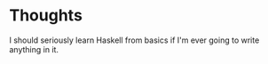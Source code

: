# Thoughts

I should seriously learn Haskell from basics if I'm ever going to write anything in it.
